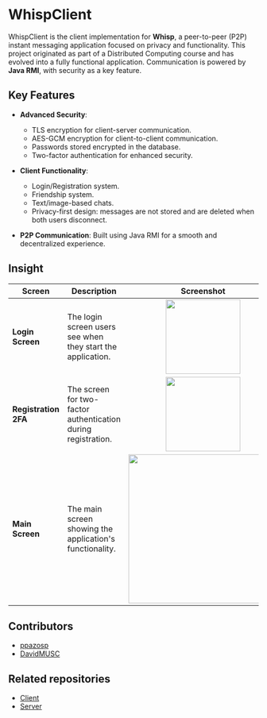 # WhispClient

WhispClient is the client implementation for **Whisp**, a peer-to-peer (P2P) instant messaging application focused on privacy and functionality. 
This project originated as part of a Distributed Computing course and has evolved into a fully functional application. 
Communication is powered by **Java RMI**, with security as a key feature.


## Key Features

- **Advanced Security**:
  - TLS encryption for client-server communication.
  - AES-GCM encryption for client-to-client communication.
  - Passwords stored encrypted in the database.
  - Two-factor authentication for enhanced security.

- **Client Functionality**:
  - Login/Registration system.
  - Friendship system.
  - Text/image-based chats.
  - Privacy-first design: messages are not stored and are deleted when both users disconnect.

- **P2P Communication**: Built using Java RMI for a smooth and decentralized experience.

## Insight

| Screen             | Description                                              | Screenshot                               |
|--------------------|----------------------------------------------------------|-----------------------------------------|
| **Login Screen**   | The login screen users see when they start the application. | <div align="center"><img src="https://github.com/user-attachments/assets/f98b5448-9f33-4141-90a9-303949269311" width="150" /></div> |
| **Registration 2FA** | The screen for two-factor authentication during registration. | <div align="center"><img src="https://github.com/user-attachments/assets/b59017ff-d729-464c-ba84-f93b7389b101" width="150" /></div> |
| **Main Screen**    | The main screen showing the application's functionality. | <div align="center"><img src="https://github.com/user-attachments/assets/eecc4ce1-9a25-45f5-9fc3-d8c772ec4b3d" width="300" /></div> |

## Contributors

- [ppazosp](https://github.com/ppazosp)
- [DavidMUSC](https://github.com/DavidMUSC)


## Related repositories

- [Client](https://github.com/ppazosp/WhispClient)
- [Server](https://github.com/ppazosp/WhispServer)
